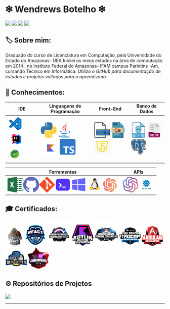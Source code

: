 # ❇ Wendrews Botelho ❇ 

[<img src="https://img.shields.io/badge/LinkedIn-0077B5?style=for-the-badge&logo=linkedin&logoColor=white">](https://www.linkedin.com/in/wendrews-botelho/)
[<img src="https://hermes.digitalinnovation.one/assets/diome/logo-full.svg" width="70">](https://www.dio.me/users/wslb_gvp)
[<img src="https://img.shields.io/badge/Instagram-E4405F?style=for-the-badge&logo=instagram&logoColor=white">](https://www.instagram.com/wendrews_ofc/)
[<img src="https://img.shields.io/badge/Facebook-1877F2?style=for-the-badge&logo=facebook&logoColor=white">](https://m.facebook.com/wendrews.botelho/)


## 🏷️ Sobre mim:

Graduado do curso de Licenciatura em Computação, pela Universidade do Estado do Amazonas- UEA
Iniciei os meus estudos na área de computação em 2014 , no Instituto Federal do Amazonas- IFAM campus Parintins -Am, cursando Técnico em Informática.
*Utilizo o GitHub para documentação de estudos e projetos voltados para o aprendizado*

## 🧠 Conhecimentos:

|IDE|Linguagens de Programação|Front-End|Banco de Dados|
|--|--|--|--|
|[<img src="img\vsc.png" width="50" title="VS Code">](https://code.visualstudio.com)[<img src="img\intellij-idea.png" width="55" title="Intellij Idea">](https://www.jetbrains.com/idea/)[<img src="img\spring.png" width="45" title="Spring Tool Suite">](https://spring.io/tools)|[<img src="img\py.png" width="50" title="Python">](https://www.python.org)[<img src="img\java.png" width="50" title="Java">](https://www.java.com/pt-BR/)[<img src="img\kotlin.png" width="60" title="Kotlin">](https://kotlinlang.org/)[<img src="img\typescript.png" width="50" title="TypeScript">](https://www.typescriptlang.org/)|[<img src="img\html.png" width="50" title="HTML">](https://html.com)[<img src="img\css.png" width="50" title="CSS">](https://www.css3.com)[<img src="img\js.png" width="50" title="Java Script">](https://www.javascript.com)|[<img src="img\sql.png" width="50" title="SQL">](https://www.oracle.com/br/database/technologies/appdev/sql.html)[<img src="img\sqlite.png" width="50" title="SQLite">](https://www.sqlite.org/index.html)[<img src="img\postgresql.png" width="50" title="PostgreSql">](https://www.postgresql.org/)|

|Ferramentas|APIs|
|--|--|
|[<img src="img/excel.png" width="50" title="Excel">](https://www.microsoft.com/pt-br/microsoft-365/p/excel/CFQ7TTC0HR4R)[<img src="img/github.png" width="50" title="GitHub">]()[<img src="img/git.png" width="50" title="Git">](https://git-scm.com)[<img src="img/cmd.png" width="50" title="CMD">](https://learn.microsoft.com/pt-br/windows-server/administration/windows-commands/cmd)[<img src="img/win.png" width="50" title="Windows">](https://learn.microsoft.com/pt-br/)[<img src="img/linux.png" width="50" title="Linux">](https://www.linux.org)[<img src="img\chatgpt.png" width="50" title="ChatGPT">](https://openai.com/chatgpt)|[<img src="img\openai.png" width="50" title="OpenAI">](https://openai.com/blog/openai-api)[<img src="img\rest.png" width="50" title="Rest">](https://restfulapi.net/rest/)|

## 🎓 Certificados:
[<img src="img\decola.png" width="60">](https://www.dio.me/certificate/C34DC3FA/share)[<img src="img\react.png" width="70">](https://www.dio.me/certificate/784DBCDE/share)[<img src="img\devkotlin.png" width="80">](https://www.dio.me/certificate/54E31398/share)[<img src="img\fkotlin.png" width="70">](https://www.dio.me/certificate/C5515852/share)[<img src="img/dfangular.png" width="80">](https://www.dio.me/certificate/7F3B53C3/share)[<img src="img/ftypescript.png" width="70">](https://www.dio.me/certificate/1180F230/share)[<img src="img/devangular.png" width="70">](https://www.dio.me/certificate/0A9493A5/share)[<img src="img/devpython.png" width="70">](https://www.dio.me/certificate/F060416C/share)[<img src="img\codetqi.png" width="70">](https://www.dio.me/certificate/8929DE70/share)

## ⚙️ Repositórios de Projetos

<a href=""> <img align="center" src="https://github-readme-stats-sigma-five.vercel.app/api/top-langs/?username=wendrews34&theme=dark&line_height=40&hide=css&layout=compact"/> </a>

---
